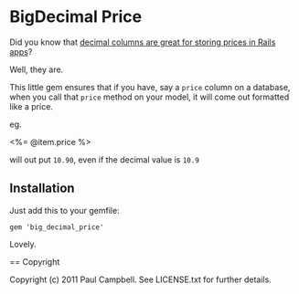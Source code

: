 # BigDecimal Price #

Did you know that [decimal columns are great for storing prices in Rails apps](http://pragdave.blogs.pragprog.com/pragdave/2006/07/decimal_support.html)?

Well, they are.

This little gem ensures that if you have, say a `price` column on a database, when you call that `price` method on your model, it will come out formatted like a price.

eg.

<%= @item.price %>

will out put `10.90`, even if the decimal value is `10.9`

## Installation ##

Just add this to your gemfile:

    gem 'big_decimal_price'

Lovely.

== Copyright

Copyright (c) 2011 Paul Campbell. See LICENSE.txt for
further details.

